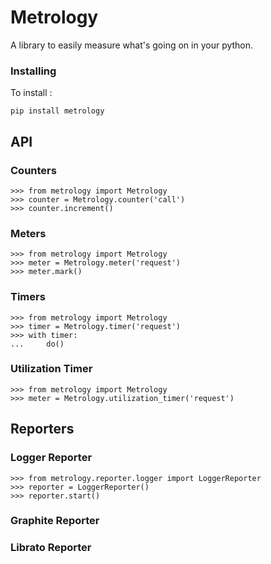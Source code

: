 # Metrology

A library to easily measure what's going on in your python.

### Installing

To install :

    pip install metrology

## API

### Counters

    >>> from metrology import Metrology
    >>> counter = Metrology.counter('call')
    >>> counter.increment()

### Meters

    >>> from metrology import Metrology
    >>> meter = Metrology.meter('request')
    >>> meter.mark()

### Timers

    >>> from metrology import Metrology
    >>> timer = Metrology.timer('request')
    >>> with timer:
    ...     do()

### Utilization Timer

    >>> from metrology import Metrology
    >>> meter = Metrology.utilization_timer('request')    

## Reporters

### Logger Reporter

    >>> from metrology.reporter.logger import LoggerReporter
    >>> reporter = LoggerReporter()
    >>> reporter.start()

### Graphite Reporter

### Librato Reporter